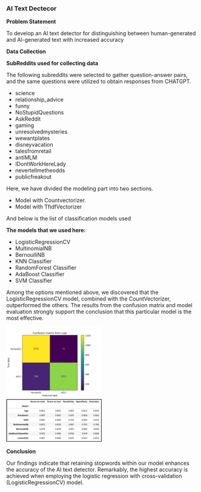 ### AI Text Dectecor

**Problem Statement**

To develop an AI text detector for distinguishing between human-generated and AI-generated text with increased accuracy

**Data Collection**

**SubReddits used for collecting data**

The following subreddits were selected to gather question-answer pairs, and the same questions were utilized to obtain responses from CHATGPT.

- science
- relationship_advice
- funny
- NoStupidQuestions
- AskReddit
- gaming
- unresolvedmysteries
- wewantplates
- disneyvacation
- talesfromretail
- antiMLM
- IDontWorkHereLady
- nevertellmetheodds
- publicfreakout


Here, we have divided the modeling part into two sections.

- Model with Countvectorizer.
- Model with TfidfVectorizer

And below is the list of classification models used  

**The models that we used here:**

- LogisticRegressionCV
- MultinomialNB
- BernoulliNB
- KNN Classifier
- RandomForest Classifier
- AdaBoost Classifier
- SVM Classifier


Among the options mentioned above, we discovered that the LogisticRegressionCV model, combined with the CountVectorizer, outperformed the others. The results from the confusion matrix and model evaluation strongly support the conclusion that this particular model is the most effective.

<img src="img/Cvec/Confusion_matrix_from_Logr.jpg" width="50%">

<img src="img/Cvec/Table.png" width="50%">


**Conclusion**

Our findings indicate that retaining stopwords within our model enhances the accuracy of the AI text detector. Remarkably, the highest accuracy is achieved when employing the logistic regression with cross-validation (LogisticRegressionCV) model.

